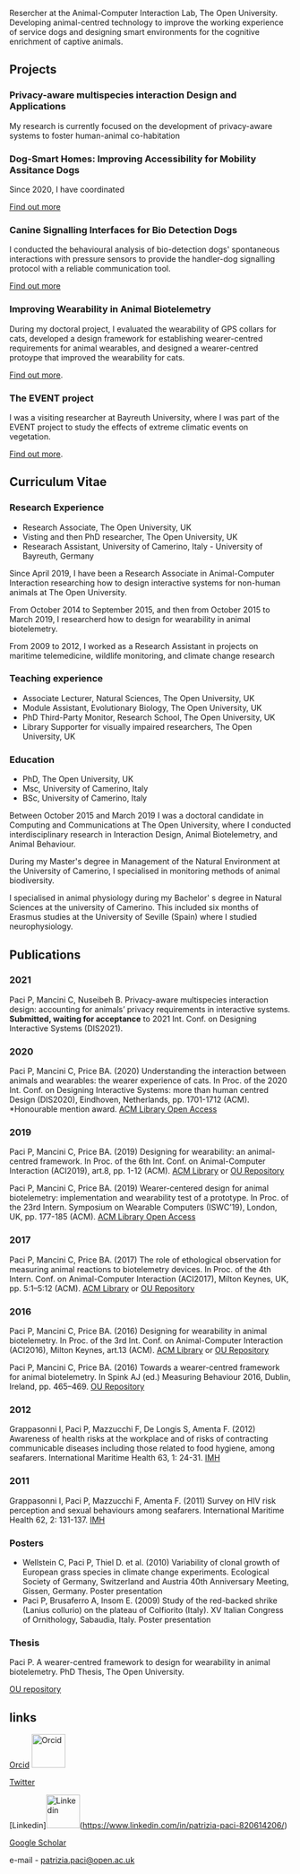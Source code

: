 Resercher at the Animal-Computer Interaction Lab, The Open University.
Developing animal-centred technology to improve the working experience of service dogs and designing smart environments for the cognitive enrichment of captive animals.

## Projects

### Privacy-aware multispecies interaction Design and Applications
My research is currently focused on the development of privacy-aware systems to foster human-animal co-habitation 

### Dog-Smart Homes: Improving Accessibility for Mobility Assitance Dogs
Since 2020, I have coordinated  

[Find out more](http://www.open.ac.uk/blogs/ACI/?page_id=791)

### Canine Signalling Interfaces for Bio Detection Dogs
I conducted the behavioural analysis of bio-detection dogs' spontaneous interactions with pressure sensors to provide the handler-dog signalling protocol with a reliable communication tool.

[Find out more](http://www.open.ac.uk/blogs/ACI/?page_id=785)

### Improving Wearability in Animal Biotelemetry
During my doctoral project, I evaluated the wearability of GPS collars for cats, developed a design framework for establishing wearer-centred requirements for animal wearables, and designed a wearer-centred protoype that improved the wearability for cats. 

[Find out more](http://www.open.ac.uk/blogs/ACI/?page_id=826). 

### The EVENT project
I was a visiting researcher at Bayreuth University, where I was part of the EVENT project to study the effects of extreme climatic events on vegetation. 

[Find out more](http://www.bayceer.uni-bayreuth.de/EVENT/index.php?lang=de).

## Curriculum Vitae

### Research Experience

- Research Associate, The Open University, UK
- Visting and then PhD researcher, The Open University, UK
- Researach Assistant, University of Camerino, Italy - University of Bayreuth, Germany

Since April 2019, I have been a Research Associate in Animal-Computer Interaction researching how to design interactive systems for non-human animals at The Open University.

From October 2014 to September 2015, and then from October 2015 to March 2019, I researcherd how to design for wearability in animal biotelemetry.

From 2009 to 2012, I worked as a Research Assistant in projects on maritime telemedicine, wildlife monitoring, and climate change research

### Teaching experience

- Associate Lecturer, Natural Sciences, The Open University, UK
- Module Assistant, Evolutionary Biology, The Open University, UK
- PhD Third-Party Monitor, Research School, The Open University, UK
- Library Supporter for visually impaired researchers, The Open University, UK

### Education

- PhD, The Open University, UK
- Msc, University of Camerino, Italy
- BSc, University of Camerino, Italy

Between October 2015 and March 2019 I was a doctoral candidate in Computing and Communications at The Open University, where I conducted interdisciplinary research in Interaction Design, Animal Biotelemetry, and Animal Behaviour.

During my Master's degree in Management of the Natural Environment at the University of Camerino, I specialised in monitoring methods of animal biodiversity.

I specialised in animal physiology during my Bachelor' s degree in Natural Sciences at the university of Camerino. This included six months of Erasmus studies at the University of Seville (Spain) where I studied neurophysiology.

## Publications

### 2021
Paci P, Mancini C, Nuseibeh B. Privacy-aware multispecies interaction design: accounting for animals’ privacy requirements in interactive systems. **Submitted, waiting for acceptance** to 2021 Int. Conf. on Designing Interactive Systems (DIS2021).

### 2020
Paci P, Mancini C, Price BA. (2020) Understanding the interaction between animals and wearables: the wearer experience of cats. In Proc. of the 2020 Int. Conf. on Designing Interactive Systems: more than human centred Design (DIS2020), Eindhoven, Netherlands, pp. 1701-1712 (ACM). *Honourable mention award. 
[ACM Library Open Access](https://dl.acm.org/doi/abs/10.1145/3357236.3395546)

### 2019
Paci P, Mancini C, Price BA. (2019) Designing for wearability: an animal-centred framework. In Proc. of the 6th Int. Conf. on Animal-Computer Interaction (ACI2019), art.8, pp. 1-12 (ACM).
[ACM Library](https://dl.acm.org/doi/abs/10.1145/3371049.3371051) or [OU Repository](https://oro.open.ac.uk/67244/1/ACI2019-camera%20ready.pdf)

Paci P, Mancini C, Price BA. (2019) Wearer-centered design for animal biotelemetry: implementation and wearability test of a prototype. In Proc. of the 23rd Intern. Symposium on Wearable Computers (ISWC’19), London, UK, pp. 177-185 (ACM).
[ACM Library Open Access](https://dl.acm.org/doi/abs/10.1145/3341163.3347750)

### 2017
Paci P, Mancini C, Price BA. (2017) The role of ethological observation for measuring animal reactions to biotelemetry devices. In Proc. of the 4th Intern. Conf. on Animal-Computer Interaction (ACI2017), Milton Keynes, UK, pp. 5:1–5:12 (ACM).
[ACM Library](https://dl.acm.org/doi/abs/10.1145/3152130.3152144) or [OU Repository](http://oro.open.ac.uk/52255/10/ACI%202017%20paper-19-sent%20to%20ORO.pdf)

### 2016
Paci P, Mancini C, Price BA. (2016) Designing for wearability in animal biotelemetry. In Proc. of the 3rd Int. Conf. on Animal-Computer Interaction (ACI2016), Milton Keynes, art.13 (ACM).
[ACM Library](https://dl.acm.org/doi/abs/10.1145/2995257.3012018) or [OU Repository](http://oro.open.ac.uk/47735/1/108-patrizia_paci.pdf)

Paci P, Mancini C, Price BA. (2016) Towards a wearer-centred framework for animal biotelemetry. In Spink AJ (ed.) Measuring Behaviour 2016, Dublin, Ireland, pp. 465–469. 
[OU Repository](https://oro.open.ac.uk/46239/3/Towards%20a%20wearer-centred%20framework%20for%20animal%20biotelemetry%20-%20revised%20version25March.pdf)

### 2012
Grappasonni I, Paci P, Mazzucchi F, De Longis S, Amenta F. (2012) Awareness of health risks at the workplace and of risks of contracting communicable diseases including those related to food hygiene, among seafarers. International Maritime Health 63, 1: 24-31.
[IMH](https://journals.viamedica.pl/international_maritime_health/article/view/26153) 

### 2011
Grappasonni I, Paci P, Mazzucchi F, Amenta F. (2011) Survey on HIV risk perception and sexual behaviours among seafarers. International Maritime Health 62, 2: 131-137.
[IMH](https://journals.viamedica.pl/international_maritime_health/article/view/26189)

### Posters
- Wellstein C, Paci P, Thiel D. et al. (2010) Variability of clonal growth of European grass species in climate change experiments. Ecological Society of Germany, Switzerland and Austria 40th Anniversary Meeting, Gissen, Germany. Poster presentation
- Paci P, Brusaferro A, Insom E. (2009) Study of the red-backed shrike (Lanius collurio) on the plateau of Colfiorito (Italy). XV Italian Congress of Ornithology, Sabaudia, Italy. Poster presentation

### Thesis
Paci P. A wearer-centred framework to design for wearability in animal biotelemetry. PhD Thesis, The Open University.

[OU repository](http://oro.open.ac.uk/67906/1/Thesis%20-%20A%20WCF%20to%20design%20for%20wearability%20in%20animal%20biotelemetry.pdf)

## links
[Orcid](https://orcid.org/0000-0002-6128-4516)
<img width="60" alt="Orcid" src="https://user-images.githubusercontent.com/79411148/109402285-f59f3e80-7954-11eb-80f2-9380ab471e15.png">

[Twitter](https://twitter.com/home?lang=it)

[Linkedin]<img width="60" alt="Linkedin" src="https://user-images.githubusercontent.com/79411148/109402294-051e8780-7955-11eb-87df-955d38d91f57.png">(https://www.linkedin.com/in/patrizia-paci-820614206/)

[Google Scholar](https://scholar.google.com/citations?user=4WNzUFYAAAAJ&hl=it)

e-mail - patrizia.paci@open.ac.uk
